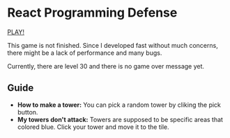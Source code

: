 # React Programming Defense

[PLAY!](https://programming-defense.h-code.dev/)

This game is not finished. Since I developed fast without much concerns, there might be a lack of performance and many bugs.

Currently, there are level 30 and there is no game over message yet.

## Guide

- **How to make a tower:** You can pick a random tower by cliking the pick button.
- **My towers don't attack:** Towers are supposed to be specific areas that colored blue. Click your tower and move it to the tile.

